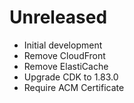 # Unreleased

* Initial development
* Remove CloudFront
* Remove ElastiCache
* Upgrade CDK to 1.83.0
* Require ACM Certificate
